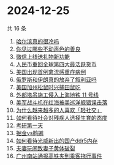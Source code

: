 # 2024-12-25

共 16 条

<!-- BEGIN -->
<!-- 最后更新时间 Wed Dec 25 2024 15:11:57 GMT+0800 (China Standard Time) -->

1. [哈尔滨真的很冷吗](https://www.zhihu.com/search?q=%E5%93%88%E5%B0%94%E6%BB%A8%E7%9C%9F%E7%9A%84%E5%BE%88%E5%86%B7%E5%90%97)
1. [你见过哪些不动声色的善良](https://www.zhihu.com/search?q=%E4%BD%A0%E8%A7%81%E8%BF%87%E5%93%AA%E4%BA%9B%E4%B8%8D%E5%8A%A8%E5%A3%B0%E8%89%B2%E7%9A%84%E5%96%84%E8%89%AF)
1. [微信上线送礼物新功能](https://www.zhihu.com/search?q=%E5%BE%AE%E4%BF%A1%E4%B8%8A%E7%BA%BF%E9%80%81%E7%A4%BC%E7%89%A9%E6%96%B0%E5%8A%9F%E8%83%BD)
1. [人民币重回全球第四大最活跃货币](https://www.zhihu.com/search?q=%E4%BA%BA%E6%B0%91%E5%B8%81%E9%87%8D%E5%9B%9E%E5%85%A8%E7%90%83%E7%AC%AC%E5%9B%9B%E5%A4%A7%E6%9C%80%E6%B4%BB%E8%B7%83%E8%B4%A7%E5%B8%81)
1. [美国出现首例禽流感重症病例](https://www.zhihu.com/search?q=%E7%BE%8E%E5%9B%BD%E5%87%BA%E7%8E%B0%E9%A6%96%E4%BE%8B%E7%A6%BD%E6%B5%81%E6%84%9F%E9%87%8D%E7%97%87%E7%97%85%E4%BE%8B)
1. [俄罗斯和伊朗真的放弃了叙利亚吗](https://www.zhihu.com/search?q=%E4%BF%84%E7%BD%97%E6%96%AF%E5%92%8C%E4%BC%8A%E6%9C%97%E7%9C%9F%E7%9A%84%E6%94%BE%E5%BC%83%E4%BA%86%E5%8F%99%E5%88%A9%E4%BA%9A%E5%90%97)
1. [美国加州松鼠时兴捕田鼠吃](https://www.zhihu.com/search?q=%E7%BE%8E%E5%9B%BD%E5%8A%A0%E5%B7%9E%E6%9D%BE%E9%BC%A0%E6%97%B6%E5%85%B4%E6%8D%95%E7%94%B0%E9%BC%A0%E5%90%83)
1. [外部塔吊施工侵入上海地铁 11 号线](https://www.zhihu.com/search?q=%E5%A4%96%E9%83%A8%E5%A1%94%E5%90%8A%E6%96%BD%E5%B7%A5%E4%BE%B5%E5%85%A5%E4%B8%8A%E6%B5%B7%E5%9C%B0%E9%93%81%2011%20%E5%8F%B7%E7%BA%BF)
1. [美军战斗机在红海被美巡洋舰错误击落](https://www.zhihu.com/search?q=%E7%BE%8E%E5%86%9B%E6%88%98%E6%96%97%E6%9C%BA%E5%9C%A8%E7%BA%A2%E6%B5%B7%E8%A2%AB%E7%BE%8E%E5%B7%A1%E6%B4%8B%E8%88%B0%E9%94%99%E8%AF%AF%E5%87%BB%E8%90%BD)
1. [为什么越来越多的人喜欢「轻社交」](https://www.zhihu.com/search?q=%E4%B8%BA%E4%BB%80%E4%B9%88%E8%B6%8A%E6%9D%A5%E8%B6%8A%E5%A4%9A%E7%9A%84%E4%BA%BA%E5%96%9C%E6%AC%A2%E3%80%8C%E8%BD%BB%E7%A4%BE%E4%BA%A4%E3%80%8D)
1. [如何看待社会对残疾人选择生育的态度](https://www.zhihu.com/search?q=%E5%A6%82%E4%BD%95%E7%9C%8B%E5%BE%85%E7%A4%BE%E4%BC%9A%E5%AF%B9%E6%AE%8B%E7%96%BE%E4%BA%BA%E9%80%89%E6%8B%A9%E7%94%9F%E8%82%B2%E7%9A%84%E6%80%81%E5%BA%A6)
1. [考研第一天](https://www.zhihu.com/search?q=%E8%80%83%E7%A0%94%E7%AC%AC%E4%B8%80%E5%A4%A9)
1. [掘金vs鹈鹕](https://www.zhihu.com/search?q=%E6%8E%98%E9%87%91vs%E9%B9%88%E9%B9%95)
1. [如何看待光威新出的国产ddr5内存](https://www.zhihu.com/search?q=%E5%A6%82%E4%BD%95%E7%9C%8B%E5%BE%85%E5%85%89%E5%A8%81%E6%96%B0%E5%87%BA%E7%9A%84%E5%9B%BD%E4%BA%A7ddr5%E5%86%85%E5%AD%98)
1. [夫妻玩闹致妻子黄体破裂](https://www.zhihu.com/search?q=%E5%A4%AB%E5%A6%BB%E7%8E%A9%E9%97%B9%E8%87%B4%E5%A6%BB%E5%AD%90%E9%BB%84%E4%BD%93%E7%A0%B4%E8%A3%82)
1. [广州南站通报高铁夹到乘客拖行事件](https://www.zhihu.com/search?q=%E5%B9%BF%E5%B7%9E%E5%8D%97%E7%AB%99%E9%80%9A%E6%8A%A5%E9%AB%98%E9%93%81%E5%A4%B9%E5%88%B0%E4%B9%98%E5%AE%A2%E6%8B%96%E8%A1%8C%E4%BA%8B%E4%BB%B6)

<!-- END -->
